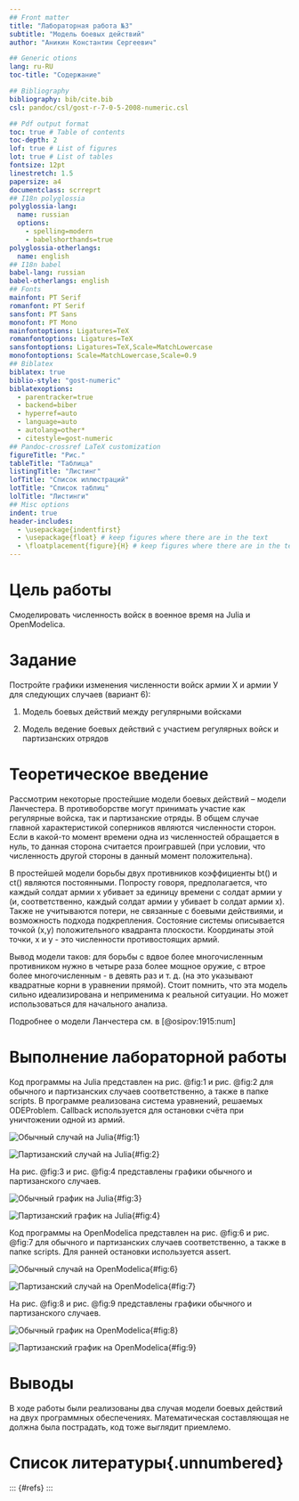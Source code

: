 ```yaml
---
## Front matter
title: "Лабораторная работа №3"
subtitle: "Модель боевых действий"
author: "Аникин Константин Сергеевич"

## Generic otions
lang: ru-RU
toc-title: "Содержание"

## Bibliography
bibliography: bib/cite.bib
csl: pandoc/csl/gost-r-7-0-5-2008-numeric.csl

## Pdf output format
toc: true # Table of contents
toc-depth: 2
lof: true # List of figures
lot: true # List of tables
fontsize: 12pt
linestretch: 1.5
papersize: a4
documentclass: scrreprt
## I18n polyglossia
polyglossia-lang:
  name: russian
  options:
	- spelling=modern
	- babelshorthands=true
polyglossia-otherlangs:
  name: english
## I18n babel
babel-lang: russian
babel-otherlangs: english
## Fonts
mainfont: PT Serif
romanfont: PT Serif
sansfont: PT Sans
monofont: PT Mono
mainfontoptions: Ligatures=TeX
romanfontoptions: Ligatures=TeX
sansfontoptions: Ligatures=TeX,Scale=MatchLowercase
monofontoptions: Scale=MatchLowercase,Scale=0.9
## Biblatex
biblatex: true
biblio-style: "gost-numeric"
biblatexoptions:
  - parentracker=true
  - backend=biber
  - hyperref=auto
  - language=auto
  - autolang=other*
  - citestyle=gost-numeric
## Pandoc-crossref LaTeX customization
figureTitle: "Рис."
tableTitle: "Таблица"
listingTitle: "Листинг"
lofTitle: "Список иллюстраций"
lotTitle: "Список таблиц"
lolTitle: "Листинги"
## Misc options
indent: true
header-includes:
  - \usepackage{indentfirst}
  - \usepackage{float} # keep figures where there are in the text
  - \floatplacement{figure}{H} # keep figures where there are in the text
---
```


# Цель работы

Смоделировать численность войск в военное время на Julia и OpenModelica.

# Задание

Постройте графики изменения численности войск армии Х и армии У для
следующих случаев (вариант 6):

1. Модель боевых действий между регулярными войсками

2. Модель ведение боевых действий с участием регулярных войск и партизанских отрядов

# Теоретическое введение

Рассмотрим некоторые простейшие модели боевых действий – модели Ланчестера. В противоборстве могут принимать участие как регулярные войска, так и партизанские отряды. В общем случае главной характеристикой соперников являются численности сторон. Если в какой-то момент времени одна из численностей обращается в нуль, то данная сторона считается проигравшей (при условии, что численность другой стороны в данный момент положительна).

В простейшей модели борьбы двух противников коэффициенты bt() и ct() являются постоянными. Попросту говоря, предполагается, что каждый солдат армии x убивает за единицу времени c солдат армии y (и, соответственно, каждый солдат армии y убивает b солдат армии x). Также не учитываются потери, не связанные с боевыми действиями, и возможность подхода подкрепления. Состояние системы описывается точкой (x,y) положительного квадранта плоскости. Координаты этой точки, x и y - это численности противостоящих армий.

Вывод модели таков: для борьбы с вдвое более многочисленным противником нужно в четыре раза более мощное оружие, с втрое более многочисленным - в девять раз и т. д. (на это указывают квадратные корни в уравнении прямой). Стоит помнить, что эта модель сильно идеализирована и неприменима к реальной ситуации. Но может использоваться для начального анализа. 

Подробнее о модели Ланчестера см. в [@osipov:1915:num]

# Выполнение лабораторной работы

Код программы на Julia представлен на рис. @fig:1 и рис. @fig:2 для обычного и партизанских случаев соответственно, а также в папке scripts. В программе реализована система уравнений, решаемых ODEProblem. Callback используется для остановки счёта при уничтожении одной из армий.

![Обычный случай на Julia](image/1.png){#fig:1}

![Партизанский случай на Julia](image/2.png){#fig:2}

На рис. @fig:3 и рис. @fig:4 представлены графики обычного и партизанского случаев. 

![Обычный график на Julia](image/3.png){#fig:3}

![Партизанский график на Julia](image/4.png){#fig:4}

Код программы на OpenModelica представлен на рис. @fig:6 и рис. @fig:7 для обычного и партизанских случаев соответственно, а также в папке scripts. Для ранней остановки используется assert.

![Обычный случай на OpenModelica](image/6.png){#fig:6}

![Партизанский случай на OpenModelica](image/7.png){#fig:7}

На рис. @fig:8 и рис. @fig:9 представлены графики обычного и партизанского случаев. 

![Обычный график на OpenModelica](image/8.png){#fig:8}

![Партизанский график на OpenModelica](image/9.png){#fig:9}

# Выводы

В ходе работы были реализованы два случая модели боевых действий на двух программных обеспечениях. Математическая составляющая не должна была пострадать, код тоже выглядит приемлемо.

# Список литературы{.unnumbered}

::: {#refs}
:::
